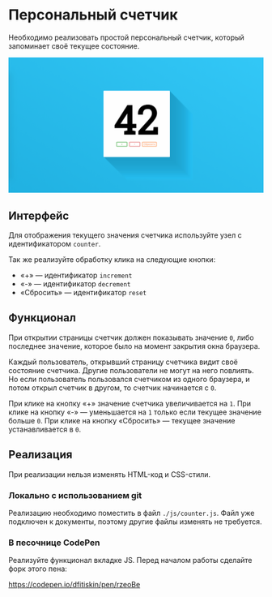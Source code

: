 Персональный счетчик
===

Необходимо реализовать простой персональный счетчик, который запоминает своё текущее состояние.

![Счетчик](./res/preview.png)

## Интерфейс

Для отображения текущего значения счетчика используйте узел с идентификатором `counter`.

Так же реализуйте обработку клика на следующие кнопки:
- «+» — идентификатор `increment`
- «-» — идентификатор `decrement`
- «Сбросить» — идентификатор `reset`

## Функционал

При открытии страницы счетчик должен показывать значение `0`, либо последнее значение, которое было на момент закрытия окна браузера.

Каждый пользователь, открывший страницу счетчика видит своё состояние счетчика. Другие пользователи не могут на него повлиять. Но если пользователь пользовался счетчиком из одного браузера, и потом открыл счетчик в другом, то счетчик начинается с `0`.

При клике на кнопку «+» значение счетчика увеличивается на `1`. При клике на кнопку «-» — уменьшается на `1` только если текущее значение больше `0`. При клике на кнопку «Сбросить» — текущее значение устанавливается в `0`.

## Реализация

При реализации нельзя изменять HTML-код и CSS-стили.

### Локально с использованием git

Реализацию необходимо поместить в файл `./js/counter.js`. Файл уже подключен к документы, поэтому другие файлы изменять не требуется.

### В песочнице CodePen

Реализуйте функционал вкладке JS. Перед началом работы сделайте форк этого пена:

https://codepen.io/dfitiskin/pen/rzeoBe
